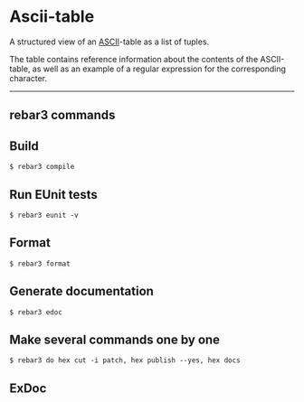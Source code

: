 # Ascii-table
A structured view of an [ASCII](https://en.wikipedia.org/wiki/ASCII)-table as a list of tuples.

The table contains reference information about the contents of the ASCII-table, as well as an example of a regular expression for the corresponding character.


------------------------
## rebar3 commands

Build
-----
	$ rebar3 compile

Run EUnit tests
-----
	$ rebar3 eunit -v
	
Format
-----
	$ rebar3 format

Generate documentation
-----
	$ rebar3 edoc

Make several commands one by one
-----	
    $ rebar3 do hex cut -i patch, hex publish --yes, hex docs
	
ExDoc 
-----

	